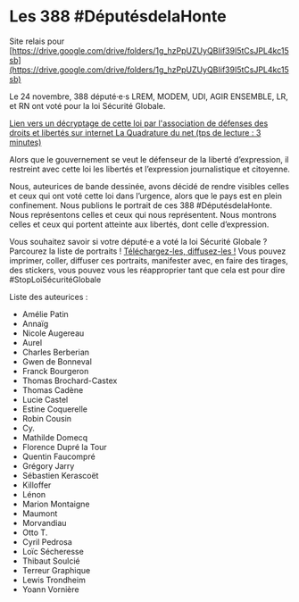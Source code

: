 # Les 388 #DéputésdelaHonte

Site relais pour [https://drive.google.com/drive/folders/1g_hzPpUZUyQBIif39I5tCsJPL4kc15sb](https://drive.google.com/drive/folders/1g_hzPpUZUyQBIif39I5tCsJPL4kc15sb)

Le 24 novembre, 388 député·e·s LREM, MODEM, UDI, AGIR ENSEMBLE, LR, et RN ont voté pour la loi Sécurité Globale.

[Lien vers un décryptage de cette loi par l'association de défenses des droits et libertés sur internet La Quadrature du net (tps de lecture : 3 minutes)](https://www.laquadrature.net/2020/11/24/securite-globale-lassemblee-nationale-vote-pour-la-technopolice/)

Alors que le gouvernement se veut le défenseur de la liberté d’expression, il restreint avec cette loi les libertés et l’expression journalistique et citoyenne.

Nous, auteurices de bande dessinée, avons décidé de rendre visibles celles et ceux qui ont voté cette loi dans l’urgence, alors que le pays est en plein confinement.
Nous publions le portrait de ces 388 #DéputésdelaHonte.
Nous représentons celles et ceux qui nous représentent.
Nous montrons celles et ceux qui portent atteinte aux libertés, dont celle d’expression.

Vous souhaitez savoir si votre député·e a voté la loi Sécurité Globale ? Parcourez la liste de portraits !
<a href="https://drive.google.com/drive/folders/1g_hzPpUZUyQBIif39I5tCsJPL4kc15sb">Téléchargez-les, diffusez-les !</a>
Vous pouvez imprimer, coller, diffuser ces portraits, manifester avec, en faire des tirages, des stickers, vous pouvez vous les réapproprier tant que cela est pour dire #StopLoiSécuritéGlobale


Liste des auteurices :
 - Amélie Patin
 - Annaïg
 - Nicole Augereau
 - Aurel
 - Charles Berberian
 - Gwen de Bonneval
 - Franck Bourgeron
 - Thomas Brochard-Castex
 - Thomas Cadène
 - Lucie Castel
 - Estine Coquerelle
 - Robin Cousin
 - Cy.
 - Mathilde Domecq
 - Florence Dupré la Tour
 - Quentin Faucompré
 - Grégory Jarry
 - Sébastien Kerascoët
 - Killoffer
 - Lénon
 - Marion Montaigne
 - Maumont
 - Morvandiau
 - Otto T.
 - Cyril Pedrosa
 - Loïc Sécheresse
 - Thibaut Soulcié
 - Terreur Graphique
 - Lewis Trondheim
 - Yoann Vornière

